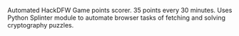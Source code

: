 Automated HackDFW Game points scorer. 35 points every 30 minutes. Uses Python Splinter module to automate browser tasks of fetching and solving cryptography puzzles.